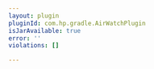```yaml
---
layout: plugin
pluginId: com.hp.gradle.AirWatchPlugin
isJarAvailable: true
error: ''
violations: []

---
```

